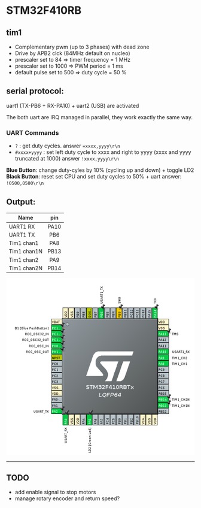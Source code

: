 # STM32F410RB

## tim1 
* Complementary pwm (up to 3 phases) with dead zone
* Drive by APB2 clck (84MHz default on nucleo)
* prescaler set to 84 => timer frequency = 1 MHz
* prescaler set to 1000 => PWM period = 1 ms
* default pulse set to 500 => duty cycle = 50 %


## serial protocol:
uart1 (TX-PB6 + RX-PA10) + uart2 (USB) are activated

The both uart are IRQ managed in parallel, they work exactly the same way.

### UART Commands
* `?` : get duty cycles. answer `=xxxx,yyyy\r\n`
* `#xxxx+yyyy` : set left duty cycle to xxxx and right to yyyy (xxxx and yyyy truncated at 1000)
	answer `!xxxx,yyyy\r\n`

**Blue Button**: change duty-cyles by 10% (cycling up and down) + toggle LD2
**Black Button**: reset set CPU and set duty cycles to 50% + uart answer: `!0500,0500\r\n`

## Output:
 Name | pin 
 --- | :---:
 UART1 RX| PA10
 UART1 TX| PB6
 Tim1 chan1| PA8
 Tim1 chan1N| PB13
 Tim1 chan2| PA9
 Tim1 chan2N| PB14

![STM32 pinout](doc/pinout.png)

------

## TODO
* add enable signal to stop motors
* manage rotary encoder and return speed?


